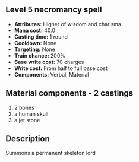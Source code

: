 ## Level 5 necromancy spell
- **Attributes:** Higher of wisdom and charisma
- **Mana cost:** 40.0
- **Casting time:** 1 round
- **Cooldown:** None
- **Targeting:** None
- **Train chance:** 200%
- **Base write cost:** 70 charges
- **Write cost:** From half to full base cost
- **Components:** Verbal, Material
## Material components - 2 castings
1. 2 bones
2. a human skull
3. a jet stone
## Description
Summons a permanent skeleton lord
